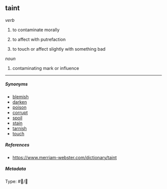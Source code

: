 ## taint

*verb*

1. to contaminate morally

1. to affect with putrefaction

1. to touch or affect slightly with something bad

*noun*

1. contaminating mark or influence

---

##### Synonyms

* [blemish](blemish.md)
* [darken](darken.md)
* [poison](poison.md)
* [corrupt](corrupt.md)
* [spoil](spoil.md)
* [stain](stain.md)
* [tarnish](tarnish.md)
* [touch](touch.md)

##### References

* https://www.merriam-webster.com/dictionary/taint

##### Metadata

Type: #💬/💬 
